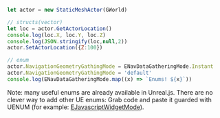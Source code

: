 ```js
let actor = new StaticMeshActor(GWorld)

// structs(vector)
let loc = actor.GetActorLocation()
console.log(loc.X, loc.Y, loc.Z)
console.log(JSON.stringify(loc,null,2))
actor.SetActorLocation({Z:100})

// enum
actor.NavigationGeometryGathingMode = ENavDataGatheringMode.Instant
actor.NavigationGeometryGathingMode = 'default'
console.log(ENavDataGatheringMode.map((x) => `Enums! ${x}`))
```

Note: many useful enums are already available in Unreal.js. There are no clever way to add other UE enums: Grab code and paste it guarded with UENUM (for example: [EJavascriptWidgetMode](https://github.com/ncsoft/Unreal.js-core/blob/master/Source/JavascriptEditor/JavascriptEditorLibrary.h#L8)).